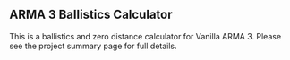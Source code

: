 ## ARMA 3 Ballistics Calculator
This is a ballistics and zero distance calculator for Vanilla ARMA 3. Please see the project summary page for full details.
